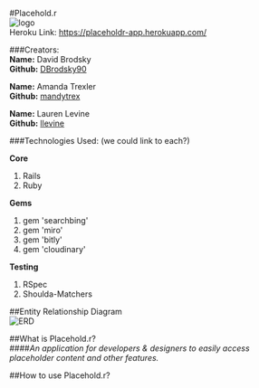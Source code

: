 #Placehold.r  
![logo](http://i.imgur.com/X9WVOuG.png?1)  
Heroku Link: https://placeholdr-app.herokuapp.com/  

###Creators:  
**Name:** David Brodsky  
**Github:** [DBrodsky90](https://github.com/DBrodsky90)  

**Name:** Amanda Trexler  
**Github:** [mandytrex](https://github.com/mandytrex)  

**Name:** Lauren Levine  
**Github:** [llevine](https://github.com/llevine)  

###Technologies Used: (we could link to each?)

**Core**  
1. Rails  
2. Ruby  
  
**Gems**  
1. gem 'searchbing'  
2. gem 'miro'  
3. gem 'bitly'  
4. gem 'cloudinary'  
  
**Testing**  
1. RSpec  
2. Shoulda-Matchers  


##Entity Relationship Diagram  
![ERD](http://i.imgur.com/REohJ9O.png)

##What is Placehold.r?  
####*An application for developers & designers to easily access placeholder content and other features.*

##How to use Placehold.r?  



